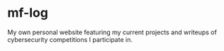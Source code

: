 # mf-log
My own personal website featuring my current projects and writeups of cybersecurity competitions I participate in. 
